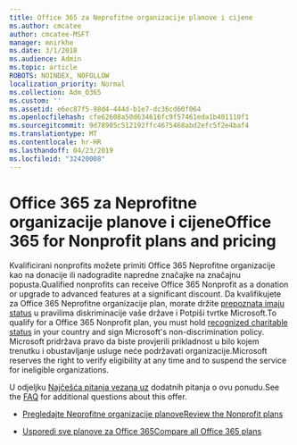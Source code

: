 ```yaml
---
title: Office 365 za Neprofitne organizacije planove i cijene
ms.author: cmcatee
author: cmcatee-MSFT
manager: mnirkhe
ms.date: 3/1/2018
ms.audience: Admin
ms.topic: article
ROBOTS: NOINDEX, NOFOLLOW
localization_priority: Normal
ms.collection: Adm_O365
ms.custom: ''
ms.assetid: e6ec87f5-98d4-444d-b1e7-dc36cd60f064
ms.openlocfilehash: cfe62608a50d634616fc9f57461eda1b401110f1
ms.sourcegitcommit: 9d78905c512192ffc4675468abd2efc5f2e4baf4
ms.translationtype: MT
ms.contentlocale: hr-HR
ms.lasthandoff: 04/23/2019
ms.locfileid: "32420008"
---
```

# <a name="office-365-for-nonprofit-plans-and-pricing"></a><span data-ttu-id="1f67d-102">Office 365 za Neprofitne organizacije planove i cijene</span><span class="sxs-lookup"><span data-stu-id="1f67d-102">Office 365 for Nonprofit plans and pricing</span></span>

<span data-ttu-id="1f67d-103">Kvalificirani nonprofits možete primiti Office 365 Neprofitne organizacije kao na donacije ili nadogradite napredne značajke na značajnu popusta.</span><span class="sxs-lookup"><span data-stu-id="1f67d-103">Qualified nonprofits can receive Office 365 Nonprofit as a donation or upgrade to advanced features at a significant discount.</span></span> <span data-ttu-id="1f67d-104">Da kvalifikujete za Office 365 Neprofitne organizacije plan, morate držite [prepoznata imaju status](https://go.microsoft.com/fwlink/p/?LinkID=330253) u pravilima diskriminacije vaše države i Potpiši tvrtke Microsoft.</span><span class="sxs-lookup"><span data-stu-id="1f67d-104">To qualify for a Office 365 Nonprofit plan, you must hold [recognized charitable status](https://go.microsoft.com/fwlink/p/?LinkID=330253) in your country and sign Microsoft's non-discrimination policy.</span></span> <span data-ttu-id="1f67d-105">Microsoft pridržava pravo da biste provjerili prikladnost u bilo kojem trenutku i obustavljanje usluge neće podržavati organizacije.</span><span class="sxs-lookup"><span data-stu-id="1f67d-105">Microsoft reserves the right to verify eligibility at any time and to suspend the service for ineligible organizations.</span></span> 
  
<span data-ttu-id="1f67d-106">U odjeljku [Najčešća pitanja vezana uz](https://products.office.com/nonprofit/office-365-nonprofit) dodatnih pitanja o ovu ponudu.</span><span class="sxs-lookup"><span data-stu-id="1f67d-106">See the [FAQ](https://products.office.com/nonprofit/office-365-nonprofit) for additional questions about this offer.</span></span> 
  
- [<span data-ttu-id="1f67d-107">Pregledajte Neprofitne organizacije planove</span><span class="sxs-lookup"><span data-stu-id="1f67d-107">Review the Nonprofit plans</span></span>](https://products.office.com/nonprofit/office-365-nonprofit-plans-and-pricing?tab=1)
    
- [<span data-ttu-id="1f67d-108">Usporedi sve planove za Office 365</span><span class="sxs-lookup"><span data-stu-id="1f67d-108">Compare all Office 365 plans</span></span>](https://products.office.com/business/compare-more-office-365-for-business-plans)
    

